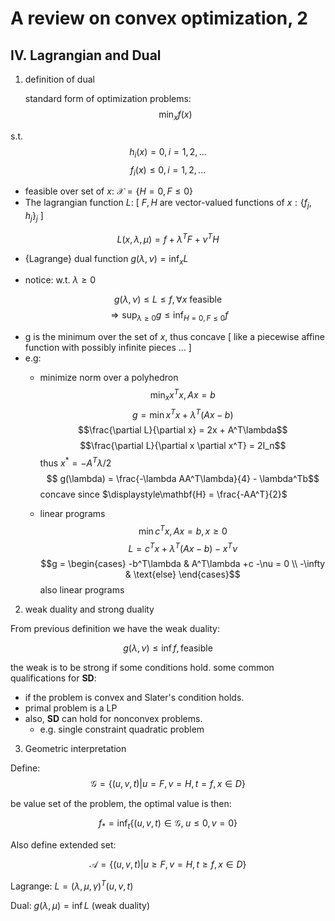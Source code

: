 # A review on convex optimization, 2

## IV. Lagrangian and Dual

1. definition of dual


   standard form of optimization problems:
   $$\min_x f(x) $$

s.t.    
$$h_i(x) = 0, i =1,2,...$$
$$f_i(x) \le  0, i=1,2,...$$

- feasible over set of $x$: $\mathcal{X} = \{H=0,F\le 0\}$
- The lagrangian function $L$: [ $F,H$ are vector-valued functions of $x:\{f_j,h_j\}_j$ ]

$$L(x,\lambda,\mu) =  f + \lambda^TF+\nu^TH$$

- {Lagrange} dual function $\displaystyle g(\lambda, \nu) = \inf_x L$

- notice: w.t. $\lambda\ge 0$

$$g(\lambda, \nu)  \le L \le f, \forall x \text{  feasible}$$
$$\Rightarrow \sup_{\lambda \ge 0} g \le \inf_{H=0, F\le 0} f$$

- g is the minimum over the set of $x$, thus concave [ like a piecewise affine function with possibly infinite pieces ... ]
- e.g:
    - minimize norm over a polyhedron
        $$\min_x x^Tx, Ax=b$$
        $$g = \min x^Tx + \lambda^T(Ax-b)$$
        $$\frac{\partial L}{\partial x} = 2x + A^T\lambda$$
        $$\frac{\partial L}{\partial x \partial x^T} = 2I_n$$ 
        thus $x^* = - A^T\lambda/2$
        $$ g(\lambda) = \frac{-\lambda AA^T\lambda}{4} - \lambda^Tb$$ 
        concave since $\displaystyle\mathbf{H} = \frac{-AA^T}{2}$

    - linear programs
        $$\min c^Tx, Ax=b, x\ge 0$$
        $$L = c^Tx + \lambda^T(Ax -b) - x^T\nu$$
        $$g =  \begin{cases} 
        -b^T\lambda & A^T\lambda +c -\nu = 0 \\
        -\infty & \text{else}  
        \end{cases}$$
        also linear programs

2. weak duality and strong duality

From previous definition we have the weak duality:

$$g(\lambda,\nu) \le \inf f, \text{feasible}$$

the weak is to be strong if some conditions hold. some common qualifications for **SD**:
- if the problem is convex and Slater's condition holds. 
- primal problem is a LP
- also, **SD** can hold for nonconvex problems.
    - e.g. single constraint quadratic problem


3. Geometric interpretation

Define:
$$\mathcal{G} = \big\{(u,v,t)|u=F,v=H,t=f, x\in D\big\}$$

be value set of the problem, the optimal value is then:

$$f_* = \inf_t \{(u,v,t) \in \mathcal{G}, \;u\le 0, v = 0\}$$

Also define extended set:

$$\mathcal{A} = \big\{(u,v,t)|u\ge F,v=H,t\ge f, x\in D\big\} $$

Lagrange: $L = (\lambda,\mu,\gamma)^T(u,v,t)$


Dual: $g(\lambda,\mu) = \inf L$ (weak duality)

